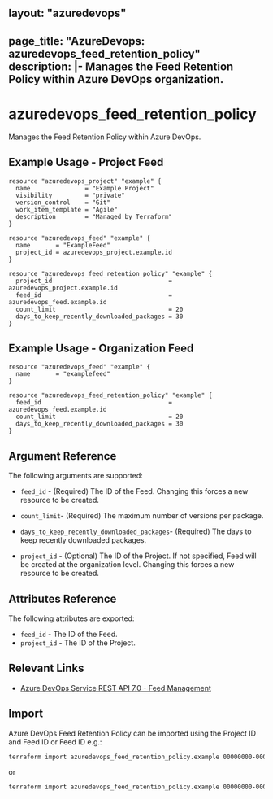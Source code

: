 layout: "azuredevops"
---
page_title: "AzureDevops: azuredevops_feed_retention_policy"
description: |-
  Manages the Feed Retention Policy within Azure DevOps organization.
---

# azuredevops_feed_retention_policy

Manages the Feed Retention Policy within Azure DevOps.

## Example Usage - Project Feed
```hcl
resource "azuredevops_project" "example" {
  name               = "Example Project"
  visibility         = "private"
  version_control    = "Git"
  work_item_template = "Agile"
  description        = "Managed by Terraform"
}

resource "azuredevops_feed" "example" {
  name       = "ExampleFeed"
  project_id = azuredevops_project.example.id
}

resource "azuredevops_feed_retention_policy" "example" {
  project_id                                = azuredevops_project.example.id
  feed_id                                   = azuredevops_feed.example.id
  count_limit                               = 20
  days_to_keep_recently_downloaded_packages = 30
}
```

## Example Usage - Organization Feed
```hcl
resource "azuredevops_feed" "example" {
  name       = "examplefeed"
}

resource "azuredevops_feed_retention_policy" "example" {
  feed_id                                   = azuredevops_feed.example.id
  count_limit                               = 20
  days_to_keep_recently_downloaded_packages = 30
}
```

## Argument Reference

The following arguments are supported:

* `feed_id` - (Required) The ID of the Feed. Changing this forces a new resource to be created.

* `count_limit`- (Required) The maximum number of versions per package.

* `days_to_keep_recently_downloaded_packages`- (Required) The days to keep recently downloaded packages.

* `project_id` - (Optional) The ID of the Project. If not specified, Feed will be created at the organization level. Changing this forces a new resource to be created.

## Attributes Reference

The following attributes are exported:

* `feed_id` - The ID of the Feed.
* `project_id` - The ID of the Project.

## Relevant Links

- [Azure DevOps Service REST API 7.0 - Feed Management](https://learn.microsoft.com/en-us/rest/api/azure/devops/artifacts/feed-management?view=azure-devops-rest-7.0)

## Import

Azure DevOps Feed Retention Policy can be imported using the Project ID and Feed ID or Feed ID e.g.:

```sh
terraform import azuredevops_feed_retention_policy.example 00000000-0000-0000-0000-000000000000/00000000-0000-0000-0000-000000000000
```

or 

```sh
terraform import azuredevops_feed_retention_policy.example 00000000-0000-0000-0000-000000000000
```

